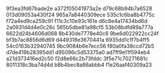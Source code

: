 9f3ea3fd67bade2e
a372f05041973a2e
d79c68b94b7a6528
013d09053a430f24
965a7a8440309ece
535c1c6ba8b4775c
f72a4ed9ca259c91
f11c3c10e93c161e
d6c8e4a17434bd6d
2a0931d4d4e0c26c
565b5dbe81a98cf5
53b08bdfd89a777a
6622d24b4606d068
8b430de7778e40c6
9be6d022922cc24f
bf3b7ac8856d6d69
d449318e3670441a
6935dd1c1f7b4ff5
54c0163b32940745
9bc9084b6e7ecc56
f80a0fa38ccd72b5
d7de419b28395dd1
d95096c5d53375a0
ad7ff9e11f594eb4
a21d373416ed2c50
f2d8e66c2b73fddc
3f5e71c70271681c
8011318c3ba74d4d
b8b4bec8a86abbb4
f1e26aaf40309a23
